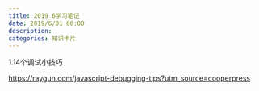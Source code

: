 ```yaml
---
title: 2019_6学习笔记
date: 2019/6/01 00:00
description:
categories: 知识卡片
---
```

1.14个调试小技巧

https://raygun.com/javascript-debugging-tips?utm_source=cooperpress